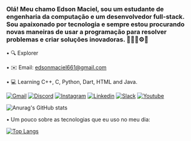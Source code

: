 
### Olá! Meu chamo Edson Maciel, sou um estudante de engenharia da computação e um desenvolvedor full-stack. Sou apaixonado por tecnologia e sempre estou procurando novas maneiras de usar a programação para resolver problemas e criar soluções inovadoras. 👨🏻‍💻⚙️🧠

• 🔍 Explorer

• ✉️ Email: edsonmaciel661@gmail.com

• 💻 Learning C++, C, Python, Dart, HTML and Java.

[![Gmail](https://img.shields.io/badge/Gmail-D14836?style=for-the-badge&logo=gmail&logoColor=white)](https://mail.google.com/mail/u/0/#inbox?compose=GTvVlcSBncCHHKpJWPpKfWzrlfntKfXmwlmRpmLGnmsGPxvPsxrqGlxhsKkhmwFrfFwHvZjznVLrP) [![Discord](https://img.shields.io/badge/Discord-7289DA?style=for-the-badge&logo=discord&logoColor=white)](https://discord.com/channels/@me/1195462287310454785) [![Instagram](https://img.shields.io/badge/Instagram-E4405F?style=for-the-badge&logo=instagram&logoColor=white)](https://www.instagram.com/oiedsonn/) [![Linkedin](https://img.shields.io/badge/LinkedIn-0077B5?style=for-the-badge&logo=linkedin&logoColor=white)](https://www.linkedin.com/in/edson-maciel-2336aa2a4/) [![Slack](https://img.shields.io/badge/Slack-4A154B?style=for-the-badge&logo=slack&logoColor=white)](https://ufrn-3531038.slack.com/archives/D06DQSA8QAX) [![Youtube](https://img.shields.io/badge/YouTube-FF0000?style=for-the-badge&logo=youtube&logoColor=white)](https://www.linkedin.com/in/edson-maciel-2336aa2a4/https://www.youtube.com/channel/UCA_2WdS2ediakTILsRizKrw)

![Anurag's GitHub stats](https://github-readme-stats.vercel.app/api?username=DevMacielB&show_icons=true&theme=transparent)


• Um pouco sobre as tecnologias que eu uso no meu dia:

[![Top Langs](https://github-readme-stats.vercel.app/api/top-langs/?username=DevMacielB&layout=compact)](https://github.com/anuraghazra/github-readme-stats)
